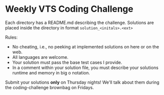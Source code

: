 # Weekly VTS Coding Challenge

Each directory has a README.md describing the challenge. Solutions are placed inside the directory in format `solution_<initals>.<ext>`

Rules:

* No cheating, i.e., no peeking at implemented solutions on here or on the web.
* All languages are welcome.
* Your solution must pass the base test cases I provide.
* In a comment within your solution file, you must describe your solutions runtime and memory in big o notation.

Submit your solutions **only** on Thursday nights! We'll talk about them during the coding-challenge brownbag on Fridays.
